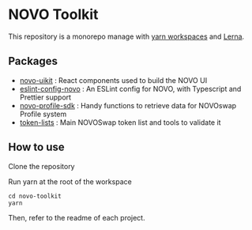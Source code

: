 # NOVO Toolkit

This repository is a monorepo manage with [yarn workspaces](https://classic.yarnpkg.com/en/docs/workspaces/) and [Lerna](https://lerna.js.org/).

## Packages

- [novo-uikit](https://github.com/Coinversation/novo-toolkit/tree/main/packages/novo-uikit) : React components used to build the NOVO UI
- [eslint-config-novo](https://github.com/Coinversation/novo-toolkit/tree/main/packages/eslint-config-novo) : An ESLint config for NOVO, with Typescript and Prettier support
- [novo-profile-sdk](https://github.com/Coinversation/novo-toolkit/tree/main/packages/novo-profile-sdk) : Handy functions to retrieve data for NOVOswap Profile system
- [token-lists](https://github.com/Coinversation/novo-toolkit/tree/main/packages/token-lists) : Main NOVOSwap token list and tools to validate it

## How to use

Clone the repository

Run yarn at the root of the workspace

```
cd novo-toolkit
yarn
```

Then, refer to the readme of each project.
